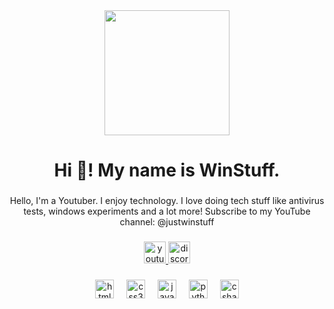 <div align="center">
  <img height="200" src="https://yt3.googleusercontent.com/OYZIt-YppnibCLtycLe_9lsa2MQvJpYOhsV59ev2FIJW2l0b1mxgqu4uBylDebmvCRCHJZmT2DA=w1707-fcrop64=1,00005a57ffffa5a8-k-c0xffffffff-no-nd-rj"  />
</div>

###

<h1 align="center">Hi 👋! My name is WinStuff.</h1>

###

<p align="center">Hello, I'm a Youtuber. I enjoy technology. I love doing tech stuff like antivirus tests, windows experiments and a lot more! Subscribe to my YouTube channel: @justwinstuff</p>

###

<div align="center">
  <a href="https://www.youtube.com/channel/UC3SAwPDkdknh7p1lwyMwetQ" target="_blank">
    <img src="https://img.shields.io/static/v1?message=Youtube&logo=youtube&label=&color=FF0000&logoColor=white&labelColor=&style=for-the-badge" height="35" alt="youtube logo"  />
  </a>
  <a href="https://dsc.gg/enderdevcom" target="_blank">
    <img src="https://img.shields.io/static/v1?message=Discord&logo=discord&label=&color=7289DA&logoColor=white&labelColor=&style=for-the-badge" height="35" alt="discord logo"  />
  </a>
</div>

###

<div align="center">
  <img src="https://cdn.jsdelivr.net/gh/devicons/devicon/icons/html5/html5-original.svg" height="30" alt="html5 logo"  />
  <img width="12" />
  <img src="https://cdn.jsdelivr.net/gh/devicons/devicon/icons/css3/css3-original.svg" height="30" alt="css3 logo"  />
  <img width="12" />
  <img src="https://cdn.jsdelivr.net/gh/devicons/devicon/icons/javascript/javascript-original.svg" height="30" alt="javascript logo"  />
  <img width="12" />
  <img src="https://cdn.jsdelivr.net/gh/devicons/devicon/icons/python/python-original.svg" height="30" alt="python logo"  />
  <img width="12" />
  <img src="https://cdn.jsdelivr.net/gh/devicons/devicon/icons/csharp/csharp-original.svg" height="30" alt="csharp logo"  />
</div>

###

